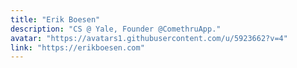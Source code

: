```yaml
---
title: "Erik Boesen"
description: "CS @ Yale, Founder @ComethruApp."
avatar: "https://avatars1.githubusercontent.com/u/5923662?v=4"
link: "https://erikboesen.com"
---
```

